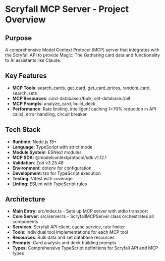 # Scryfall MCP Server - Project Overview

## Purpose
A comprehensive Model Context Protocol (MCP) server that integrates with the Scryfall API to provide Magic: The Gathering card data and functionality to AI assistants like Claude.

## Key Features
- **MCP Tools**: search_cards, get_card, get_card_prices, random_card, search_sets
- **MCP Resources**: card-database://bulk, set-database://all  
- **MCP Prompts**: analyze_card, build_deck
- **Performance**: Rate limiting, intelligent caching (>70% reduction in API calls), error handling, circuit breaker

## Tech Stack
- **Runtime**: Node.js 18+
- **Language**: TypeScript with strict mode
- **Module System**: ESNext modules
- **MCP SDK**: @modelcontextprotocol/sdk v1.12.1
- **Validation**: Zod v3.25.48
- **Environment**: dotenv for configuration
- **Development**: tsx for TypeScript execution
- **Testing**: Vitest with coverage
- **Linting**: ESLint with TypeScript rules

## Architecture
- **Main Entry**: src/index.ts - Sets up MCP server with stdio transport
- **Core Server**: src/server.ts - ScryfallMCPServer class orchestrates all components
- **Services**: Scryfall API client, cache service, rate limiter
- **Tools**: Individual tool implementations for each MCP tool
- **Resources**: Bulk data and set database resources
- **Prompts**: Card analysis and deck building prompts
- **Types**: Comprehensive TypeScript definitions for Scryfall API and MCP types